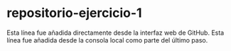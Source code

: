 # repositorio-ejercicio-1
Esta línea fue añadida directamente desde la interfaz web de GitHub.
Esta línea fue añadida desde la consola local como parte del último paso.

